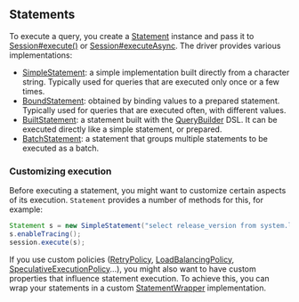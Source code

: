 ## Statements

To execute a query, you  create a [Statement] instance and pass it to [Session#execute()][execute] or
[Session#executeAsync][executeAsync]. The driver provides various implementations:

* [SimpleStatement](simple/): a simple implementation built directly from a
  character string. Typically used for queries that are executed only
  once or a few times.
* [BoundStatement](prepared/): obtained by binding values to a prepared
  statement. Typically used for queries that are executed
  often, with different values.
* [BuiltStatement](built/): a statement built with the [QueryBuilder] DSL. It
  can be executed directly like a simple statement, or prepared.
* [BatchStatement](batch/): a statement that groups multiple statements to be
  executed as a batch.


### Customizing execution

Before executing a statement, you might want to customize certain
aspects of its execution. `Statement` provides a number of methods for
this, for example:

```java
Statement s = new SimpleStatement("select release_version from system.local");
s.enableTracing();
session.execute(s);
```

If you use custom policies ([RetryPolicy], [LoadBalancingPolicy],
[SpeculativeExecutionPolicy]...), you might also want to have custom
properties that influence statement execution. To achieve this, you can
wrap your statements in a custom [StatementWrapper] implementation.

[Statement]:                  http://docs.datastax.com/en/drivers/java/3.4/com/datastax/driver/core/Statement.html
[QueryBuilder]:               http://docs.datastax.com/en/drivers/java/3.4/com/datastax/driver/core/querybuilder/QueryBuilder.html
[StatementWrapper]:           http://docs.datastax.com/en/drivers/java/3.4/com/datastax/driver/core/StatementWrapper.html
[RetryPolicy]:                http://docs.datastax.com/en/drivers/java/3.4/com/datastax/driver/core/policies/RetryPolicy.html
[LoadBalancingPolicy]:        http://docs.datastax.com/en/drivers/java/3.4/com/datastax/driver/core/policies/LoadBalancingPolicy.html
[SpeculativeExecutionPolicy]: http://docs.datastax.com/en/drivers/java/3.4/com/datastax/driver/core/policies/SpeculativeExecutionPolicy.html
[execute]:                    http://docs.datastax.com/en/drivers/java/3.4/com/datastax/driver/core/Session.html#execute-com.datastax.driver.core.Statement-
[executeAsync]:               http://docs.datastax.com/en/drivers/java/3.4/com/datastax/driver/core/Session.html#executeAsync-com.datastax.driver.core.Statement-
